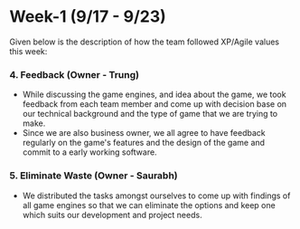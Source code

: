 # Week-1 (9/17 - 9/23)
Given below is the description of how the team followed XP/Agile values this week:
### 4. Feedback (Owner - **Trung**)
* While discussing the game engines, and idea about the game, we took feedback from each team member and come up with decision base on our technical background and the type of game that we are trying to make.  
* Since we are also business owner, we all agree to have feedback regularly on the game's features and the design of the game and commit to a early working software.

### 5. Eliminate Waste (Owner - **Saurabh**)
* We distributed the tasks amongst ourselves to come up with findings of all game engines so that we can eliminate the options and keep one which suits our development and project needs.  
